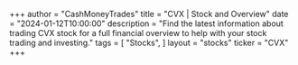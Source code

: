 +++
author = "CashMoneyTrades"
title = "CVX | Stock and Overview"
date = "2024-01-12T10:00:00"
description = "Find the latest information about trading CVX stock for a full financial overview to help with your stock trading and investing."
tags = [
   "Stocks",
]
layout = "stocks"
ticker = "CVX"
+++
